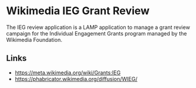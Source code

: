 <!-- SPDX-License-Identifier: Apache-2.0 -->
Wikimedia IEG Grant Review
==========================

The IEG review application is a LAMP application to manage a grant
review campaign for the Individual Engagement Grants program managed by
the Wikimedia Foundation.

Links
-----
* https://meta.wikimedia.org/wiki/Grants:IEG
* https://phabricator.wikimedia.org/diffusion/WIEG/
